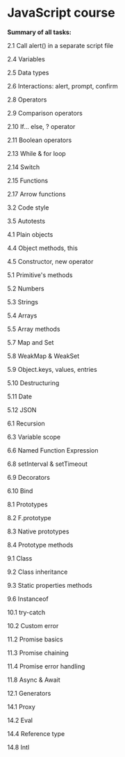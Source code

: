 # JavaScript course

**Summary of all tasks:**

2.1 Call alert() in a separate script file

2.4 Variables

2.5 Data types

2.6 Interactions: alert, prompt, confirm

2.8 Operators

2.9 Comparison operators

2.10 If... else, ? operator

2.11 Boolean operators

2.13 While & for loop

2.14 Switch

2.15 Functions

2.17 Arrow functions

3.2 Code style

3.5 Autotests

4.1 Plain objects

4.4 Object methods, this

4.5 Constructor, new operator

5.1 Primitive's methods

5.2 Numbers

5.3 Strings

5.4 Arrays

5.5 Array methods

5.7 Map and Set

5.8 WeakMap & WeakSet

5.9 Object.keys, values, entries

5.10 Destructuring

5.11 Date

5.12 JSON

6.1 Recursion

6.3 Variable scope

6.6 Named Function Expression

6.8 setInterval & setTimeout

6.9 Decorators

6.10 Bind

8.1 Prototypes

8.2 F.prototype

8.3 Native prototypes

8.4 Prototype methods

9.1 Class

9.2 Class inheritance

9.3 Static properties methods

9.6 Instanceof

10.1 try-catch

10.2 Custom error

11.2 Promise basics

11.3 Promise chaining

11.4 Promise error handling

11.8 Async & Await

12.1 Generators

14.1 Proxy

14.2 Eval

14.4 Reference type

14.8 Intl
